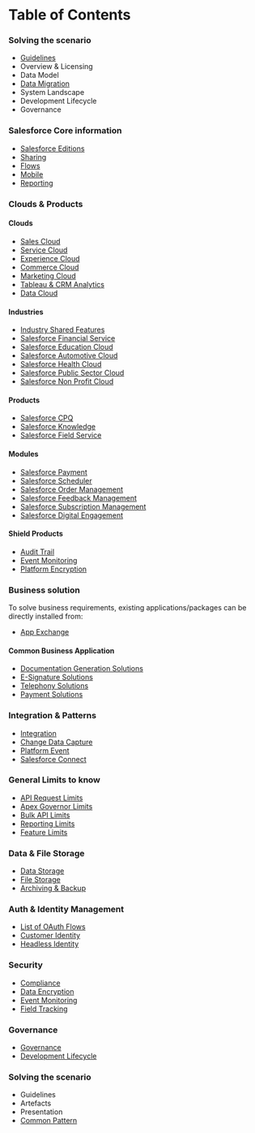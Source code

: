 # Table of Contents
### Solving the scenario
- [Guidelines](./Exam/Guidelines.md)
- Overview & Licensing
- Data Model
- [Data Migration](./Exam/Guidelines.md)
- System Landscape
- Development Lifecycle
- Governance

### Salesforce Core information
- [Salesforce Editions](./Core/Editions.md)
- [Sharing](./Core/Sharing.md)
- [Flows](./Core/Flows.md)
- [Mobile](./Core/Mobile.md)
- [Reporting](./Core/Reporting.md)

### Clouds & Products
#### Clouds
- [Sales Cloud](./Product%20&%20Clouds/SalesCloud.md)
- [Service Cloud](./Product%20&%20Clouds/ServiceCloud.md)
- [Experience Cloud](./Product%20&%20Clouds/ExperienceCloud.md)
- [Commerce Cloud](./Product%20&%20Clouds/CommerceCloud.md)
- [Marketing Cloud](./Product%20&%20Clouds/MarketingCloud.md)
- [Tableau & CRM Analytics](./Product%20&%20Clouds/Tableau.md)
- [Data Cloud](./Product%20&%20Clouds/DataCloud.md)

#### Industries
- [Industry Shared Features](./Product%20&%20Clouds/industry_sharedFeatures.md)
- [Salesforce Financial Service](./Product%20&%20Clouds/industry_FinancialServiceCloud.md)
- [Salesforce Education Cloud](./Product%20&%20Clouds/industry_EducationCloud.md)
- [Salesforce Automotive Cloud](./Product%20&%20Clouds/industry_AutomotiveCloud.md)
- [Salesforce Health Cloud](./Product%20&%20Clouds/industry_healthCloud.md)
- [Salesforce Public Sector Cloud](./Product%20&%20Clouds/industry_PublicSectorCloud.md)
- [Salesforce Non Profit Cloud](./Product%20&%20Clouds/industry_NonProfitCloud.md)

#### Products
- [Salesforce CPQ](./Product%20&%20Clouds/addOn_CPQ.md)
- [Salesforce Knowledge](./Product%20&%20Clouds/Knowledge.md)
- [Salesforce Field Service](./Product%20&%20Clouds/addOn_FieldService.md)

#### Modules
- [Salesforce Payment](./Product%20&%20Clouds/addOn_Payment.md)
- [Salesforce Scheduler](./Product%20&%20Clouds/addOn_SalesforceScheduler.md)
- [Salesforce Order Management](./Product%20&%20Clouds/addOn_OrderManagement.md)
- [Salesforce Feedback Management](./Product%20&%20Clouds/addOn_FeedbackManagement.md)
- [Salesforce Subscription Management](./Product%20&%20Clouds/addOn_SubscriptionManagement.md)
- [Salesforce Digital Engagement](./Product%20&%20Clouds/addOn_digitalEngagement.md)


#### Shield Products
- [Audit Trail](./Product%20&%20Clouds/addOn_ShieldAuditTrail.md)
- [Event Monitoring](./Product%20&%20Clouds/addOn_ShieldEventMonitoring.md)
- [Platform Encryption](./Product%20&%20Clouds/addOn_ShieldPlatformEncryption.md)

### Business solution
To solve business requirements, existing applications/packages can be directly installed from:
- [App Exchange](./Solutions/AppExchange.md)

#### Common Business Application 
- [Documentation Generation Solutions](./Solutions/DocumentGeneration.md)
- [E-Signature Solutions](./Solutions/ESignature.md)
- [Telephony Solutions](./Solutions/CTI.md)
- [Payment Solutions](./Solutions/Payment.md)

### Integration & Patterns
- [Integration](./Integration/Integration.md)
- [Change Data Capture](./Integration/ChangeDataCapture.md)
- [Platform Event](./Integration/PlatformEvent.md)
- [Salesforce Connect](./Integration/SalesforceConnect.md)

### General Limits to know
- [API Request Limits](./Limitations/APIRequestLimits.md)
- [Apex Governor Limits](./Limitations/ApexGovernorLimits.md)
- [Bulk API Limits](./Limitations/BulkApis.md)
- [Reporting Limits](./Limitations/ReportingLimits.md)
- [Feature Limits](./Limitations/FeatureLimits.md)

### Data & File Storage
- [Data Storage](./Storage/DataStorage.md)
- [File Storage](./Storage/FileStorage.md)
- [Archiving & Backup](./Storage/Archiving.md)

### Auth & Identity Management
- [List of OAuth Flows](./OAuth%20Flows/OAuthFlows.md)
- [Customer Identity](./Identity%20Management/CustomerIdentity.md)
- [Headless Identity](./Identity%20Management/HeadlessIdentity.md)

### Security
- [Compliance](./Security/Compliance.md)
- [Data Encryption](./Security/DataEncryption.md)
- [Event Monitoring](./Security/EventMonitoring.md)
- [Field Tracking](./Security/FieldTracking.md)

### Governance
- [Governance](./Governance/Governance.md)
- [Development Lifecycle](./Governance/Development%20Lifecycle.md)

### Solving the scenario
- Guidelines
- Artefacts
- Presentation
- [Common Pattern](./Solving%20the%20scenario/CommonPattern.md)